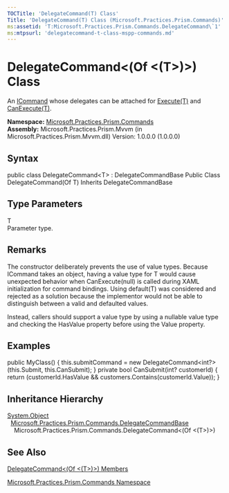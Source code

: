 ```yaml
---
TOCTitle: 'DelegateCommand(T) Class'
Title: 'DelegateCommand(T) Class (Microsoft.Practices.Prism.Commands)'
ms:assetid: 'T:Microsoft.Practices.Prism.Commands.DelegateCommand\`1'
ms:mtpsurl: 'delegatecommand-t-class-mspp-commands.md'
---
```


# DelegateCommand&lt;(Of &lt;(T&gt;)&gt;) Class

An [ICommand](http://msdn.microsoft.com/en-us/library/ms616869) whose delegates can be attached for [Execute(T)](https://msdn.microsoft.com/library/microsoft.practices.prism.commands.delegatecommand%601.execute(%600)) and [CanExecute(T)](https://msdn.microsoft.com/library/microsoft.practices.prism.commands.delegatecommand%601.canexecute(%600)).

**Namespace:** [Microsoft.Practices.Prism.Commands](https://msdn.microsoft.com/library/microsoft.practices.prism.commands)
**Assembly:** Microsoft.Practices.Prism.Mvvm (in Microsoft.Practices.Prism.Mvvm.dll) Version: 1.0.0.0 (1.0.0.0)

## Syntax
public class DelegateCommand&lt;T&gt; : DelegateCommandBase Public Class DelegateCommand(Of T) Inherits DelegateCommandBase
## Type Parameters


T  
Parameter type.

## Remarks

 The constructor deliberately prevents the use of value types. Because ICommand takes an object, having a value type for T would cause unexpected behavior when CanExecute(null) is called during XAML initialization for command bindings. Using default(T) was considered and rejected as a solution because the implementor would not be able to distinguish between a valid and defaulted values.

Instead, callers should support a value type by using a nullable value type and checking the HasValue property before using the Value property.
## Examples

public MyClass() { this.submitCommand = new DelegateCommand&lt;int?&gt;(this.Submit, this.CanSubmit); } private bool CanSubmit(int? customerId) { return (customerId.HasValue && customers.Contains(customerId.Value)); }

## Inheritance Hierarchy

[System.Object](http://msdn.microsoft.com/en-us/library/e5kfa45b)
  [Microsoft.Practices.Prism.Commands.DelegateCommandBase](https://msdn.microsoft.com/library/microsoft.practices.prism.commands.delegatecommandbase)
    Microsoft.Practices.Prism.Commands.DelegateCommand&lt;(Of &lt;(T&gt;)&gt;)

## See Also
[DelegateCommand&lt;(Of &lt;(T&gt;)&gt;) Members](https://msdn.microsoft.com/allmembers.t:microsoft.practices.prism.commands.delegatecommand%601)

[Microsoft.Practices.Prism.Commands Namespace](https://msdn.microsoft.com/library/microsoft.practices.prism.commands)
